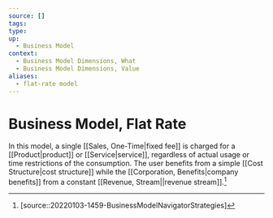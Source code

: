 ```yaml
---
source: []
tags: 
type:
up:
  - Business Model
context:
  - Business Model Dimensions, What
  - Business Model Dimensions, Value
aliases:
  - flat-rate model
---
```


# Business Model, Flat Rate

In this model, a single [[Sales, One-Time|fixed fee]] is charged for a [[Product|product]] or [[Service|service]], regardless of actual usage or time restrictions of the consumption. The user benefits from a simple [[Cost Structure|cost structure]] while the [[Corporation, Benefits|company benefits]] from a constant [[Revenue, Stream||revenue stream]].[^1]

[^1]: [source::20220103-1459-BusinessModelNavigatorStrategies]
